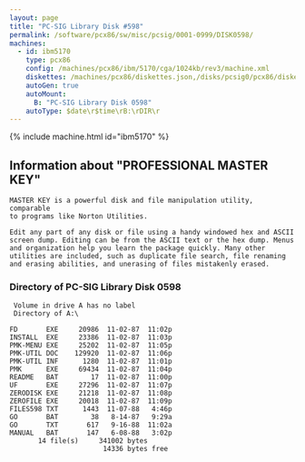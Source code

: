 ```yaml
---
layout: page
title: "PC-SIG Library Disk #598"
permalink: /software/pcx86/sw/misc/pcsig/0001-0999/DISK0598/
machines:
  - id: ibm5170
    type: pcx86
    config: /machines/pcx86/ibm/5170/cga/1024kb/rev3/machine.xml
    diskettes: /machines/pcx86/diskettes.json,/disks/pcsig0/pcx86/diskettes.json
    autoGen: true
    autoMount:
      B: "PC-SIG Library Disk 0598"
    autoType: $date\r$time\rB:\rDIR\r
---
```


{% include machine.html id="ibm5170" %}

## Information about "PROFESSIONAL MASTER KEY"

    MASTER KEY is a powerful disk and file manipulation utility, comparable
    to programs like Norton Utilities.
    
    Edit any part of any disk or file using a handy windowed hex and ASCII
    screen dump. Editing can be from the ASCII text or the hex dump. Menus
    and organization help you learn the package quickly. Many other
    utilities are included, such as duplicate file search, file renaming
    and erasing abilities, and unerasing of files mistakenly erased.

### Directory of PC-SIG Library Disk 0598

     Volume in drive A has no label
     Directory of A:\

    FD       EXE     20986  11-02-87  11:02p
    INSTALL  EXE     23386  11-02-87  11:03p
    PMK-MENU EXE     25202  11-02-87  11:05p
    PMK-UTIL DOC    129920  11-02-87  11:06p
    PMK-UTIL INF      1280  11-02-87  11:01p
    PMK      EXE     69434  11-02-87  11:04p
    README   BAT        17  11-02-87  11:00p
    UF       EXE     27296  11-02-87  11:07p
    ZERODISK EXE     21218  11-02-87  11:08p
    ZEROFILE EXE     20018  11-02-87  11:09p
    FILES598 TXT      1443  11-07-88   4:46p
    GO       BAT        38   8-14-87   9:29a
    GO       TXT       617   9-16-88  11:02a
    MANUAL   BAT       147   6-08-88   3:02p
           14 file(s)     341002 bytes
                           14336 bytes free
